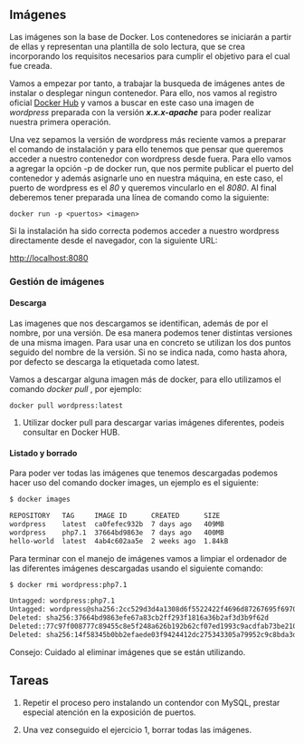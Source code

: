 ## Imágenes

Las imágenes son la base de Docker. Los contenedores se iniciarán a partir de ellas y representan una plantilla de solo lectura, que se crea incorporando los requisitos necesarios para cumplir el objetivo para el cual fue creada.

Vamos a empezar por tanto, a trabajar la busqueda de imágenes antes de instalar o desplegar ningun contenedor. Para ello, nos vamos al registro oficial [Docker Hub](https://hub.docker.com "Docker Hub") y vamos a buscar en este caso una imagen de *wordpress* preparada con la versión ***x.x.x-apache*** para poder realizar nuestra primera operación.

Una vez sepamos la versión de wordpress más reciente vamos a preparar el comando de instalación y para ello tenemos que pensar que queremos acceder a nuestro contenedor con wordpress desde fuera. Para ello vamos a agregar la opción -p de docker run, que nos permite publicar el puerto del contenedor y además asignarle uno en nuestra máquina, en este caso, el puerto de wordpress es el *80* y queremos vincularlo en el *8080*. Al final deberemos tener preparada una línea de comando como la siguiente:

`docker run -p <puertos> <imagen>`

Si la instalación ha sido correcta podemos acceder a nuestro wordpress directamente desde el navegador, con la siguiente URL:

[http://localhost:8080](http://localhost:8080 "http://localhost:8080")


### Gestión de imágenes

#### Descarga

Las imagenes que nos descargamos se identifican, además de por el nombre, por una versión. De esa manera podemos tener distintas versiones de una misma imagen. Para usar una en concreto se utilizan los dos puntos seguido del nombre de la versión. Si no se indica nada, como hasta ahora, por defecto se descarga la etiquetada como latest.

Vamos a descargar alguna imagen más de docker, para ello utilizamos el comando *docker pull* , por ejemplo:

`docker pull wordpress:latest`

1. Utilizar docker pull para descargar varias imágenes diferentes, podeis consultar en Docker HUB.

#### Listado y borrado

Para poder ver todas las imágenes que tenemos descargadas podemos hacer uso del comando docker images, un ejemplo es el siguiente:

```bash
$ docker images

REPOSITORY   TAG     IMAGE ID      CREATED      SIZE
wordpress    latest  ca0fefec932b  7 days ago   409MB
wordpress    php7.1  37664bd9863e  7 days ago   400MB
hello-world  latest  4ab4c602aa5e  2 weeks ago  1.84kB
```

Para terminar con el manejo de imágenes vamos a limpiar el ordenador de las diferentes imágenes descargadas usando el siguiente comando:

```bash
$ docker rmi wordpress:php7.1 

Untagged: wordpress:php7.1
Untagged: wordpress@sha256:2cc529d3d4a1308d6f5522422f4696d87267695f69702c
Deleted: sha256:37664bd9863efe67a83cb2ff293f1816a36b2af3d3b9f62d
Deleted::77c97f008777c89455c8e5f248a626b192b62cf07ed1993c9acdfab73be210ee
Deleted: sha256:14f58345b0bb2efaede03f9424412dc275343305a79952c9c8bda3d1ba
```

Consejo: Cuidado al eliminar imágenes que se están utilizando.

## Tareas

1. Repetir el proceso pero instalando un contendor con MySQL, prestar especial atención en la exposición de puertos.

2. Una vez conseguido el ejercicio 1, borrar todas las imágenes.

